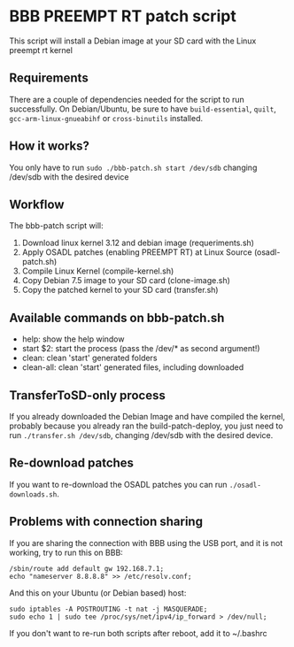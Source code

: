 BBB PREEMPT RT patch script
===========================
This script will install a Debian image at your SD card with the Linux preempt rt kernel

Requirements
------------
There are a couple of dependencies needed for the script to run successfully. On Debian/Ubuntu, be sure to have `build-essential`, `quilt`, `gcc-arm-linux-gnueabihf` or `cross-binutils` installed.

How it works?
-------------
You only have to run ```sudo ./bbb-patch.sh start /dev/sdb``` changing /dev/sdb with the desired device

Workflow
--------
The bbb-patch script will:

1. Download linux kernel 3.12 and debian image (requeriments.sh)
2. Apply OSADL patches (enabling PREEMPT RT) at Linux Source (osadl-patch.sh)
3. Compile Linux Kernel (compile-kernel.sh)
4. Copy Debian 7.5 image to your SD card (clone-image.sh)
5. Copy the patched kernel to your SD card (transfer.sh)

Available commands on bbb-patch.sh
----------------------------------
* help: show the help window
* start $2: start the process (pass the /dev/* as second argument!)
* clean: clean 'start' generated folders
* clean-all: clean 'start' generated files, including downloaded

TransferToSD-only process
-------------------------
If you already downloaded the Debian Image and have compiled the kernel, probably because you already ran the build-patch-deploy, you just need to run ```./transfer.sh /dev/sdb```, changing /dev/sdb with the desired device.

Re-download patches
-------------------
If you want to re-download the OSADL patches you can run ```./osadl-downloads.sh```.

Problems with connection sharing
--------------------------------
If you are sharing the connection with BBB using the USB port, and it is not working, try to run this on BBB:

```
/sbin/route add default gw 192.168.7.1;
echo "nameserver 8.8.8.8" >> /etc/resolv.conf;
```

And this on your Ubuntu (or Debian based) host:

```
sudo iptables -A POSTROUTING -t nat -j MASQUERADE;
sudo echo 1 | sudo tee /proc/sys/net/ipv4/ip_forward > /dev/null;
```

If you don't want to re-run both scripts after reboot, add it to ~/.bashrc
